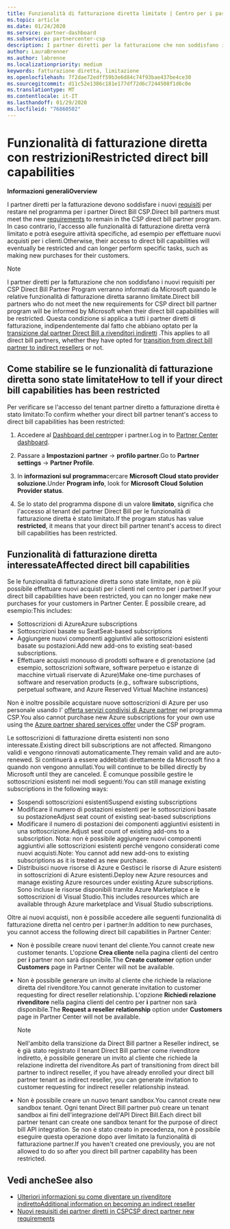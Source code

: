 ```yaml
---
title: Funzionalità di fatturazione diretta limitate | Centro per i partner
ms.topic: article
ms.date: 01/24/2020
ms.service: partner-dashboard
ms.subservice: partnercenter-csp
description: I partner diretti per la fatturazione che non soddisfano il nuovo requisito avranno funzionalità di fatturazione diretta limitate
author: LauraBrenner
ms.author: labrenne
ms.localizationpriority: medium
keywords: fatturazione diretta, limitazione
ms.openlocfilehash: 7f2dae72edff59b3e6d84c74f93bae437be4ce30
ms.sourcegitcommit: d11c52e1386c181e177df72d6c7244508f1d6c0e
ms.translationtype: MT
ms.contentlocale: it-IT
ms.lasthandoff: 01/29/2020
ms.locfileid: "76860502"
---
```

# <a name="restricted-direct-bill-capabilities"></a><span data-ttu-id="0a223-104">Funzionalità di fatturazione diretta con restrizioni</span><span class="sxs-lookup"><span data-stu-id="0a223-104">Restricted direct bill capabilities</span></span>  

<span data-ttu-id="0a223-105">**Informazioni generali**</span><span class="sxs-lookup"><span data-stu-id="0a223-105">**Overview**</span></span>

<span data-ttu-id="0a223-106">I partner diretti per la fatturazione devono soddisfare i nuovi [requisiti](direct-partner-new-requirements.md) per restare nel programma per i partner Direct Bill CSP.</span><span class="sxs-lookup"><span data-stu-id="0a223-106">Direct bill partners must meet the new [requirements](direct-partner-new-requirements.md) to remain in the CSP direct bill partner program.</span></span> <span data-ttu-id="0a223-107">In caso contrario, l'accesso alle funzionalità di fatturazione diretta verrà limitato e potrà eseguire attività specifiche, ad esempio per effettuare nuovi acquisti per i clienti.</span><span class="sxs-lookup"><span data-stu-id="0a223-107">Otherwise, their access to direct bill capabilities will eventually be restricted and can longer perform specific tasks, such as making new purchases for their customers.</span></span> 

>[!Note]
><span data-ttu-id="0a223-108">I partner diretti per la fatturazione che non soddisfano i nuovi requisiti per CSP Direct Bill Partner Program verranno informati da Microsoft quando le relative funzionalità di fatturazione diretta saranno limitate.</span><span class="sxs-lookup"><span data-stu-id="0a223-108">Direct bill partners who do not meet the new requirements for CSP direct bill partner program will be informed by Microsoft when their direct bill capabilities will be restricted.</span></span> <span data-ttu-id="0a223-109">Questa condizione si applica a tutti i partner diretti di fatturazione, indipendentemente dal fatto che abbiano optato per la [transizione dal partner Direct Bill a rivenditori indiretti](transition-direct-to-indirect.md) .</span><span class="sxs-lookup"><span data-stu-id="0a223-109">This applies to all direct bill partners, whether they have opted for [transition from direct bill partner to indirect resellers](transition-direct-to-indirect.md) or not.</span></span>  
 
## <a name="how-to-tell-if-your-direct-bill-capabilities-has-been-restricted"></a><span data-ttu-id="0a223-110">Come stabilire se le funzionalità di fatturazione diretta sono state limitate</span><span class="sxs-lookup"><span data-stu-id="0a223-110">How to tell if your direct bill capabilities has been restricted</span></span> 

<span data-ttu-id="0a223-111">Per verificare se l'accesso del tenant partner diretto a fatturazione diretta è stato limitato:</span><span class="sxs-lookup"><span data-stu-id="0a223-111">To confirm whether your direct bill partner tenant's access to direct bill capabilities has been restricted:</span></span> 

1. <span data-ttu-id="0a223-112">Accedere al [Dashboard del centro](https://partner.microsoft.com/dashboard)per i partner.</span><span class="sxs-lookup"><span data-stu-id="0a223-112">Log in to [Partner Center dashboard](https://partner.microsoft.com/dashboard).</span></span> 

2. <span data-ttu-id="0a223-113">Passare a **Impostazioni partner** -> **profilo partner**.</span><span class="sxs-lookup"><span data-stu-id="0a223-113">Go to **Partner settings** -> **Partner Profile**.</span></span> 

3. <span data-ttu-id="0a223-114">In **informazioni sul programma**cercare **Microsoft Cloud stato provider soluzione**.</span><span class="sxs-lookup"><span data-stu-id="0a223-114">Under **Program info**, look for **Microsoft Cloud Solution Provider status**.</span></span> 

4. <span data-ttu-id="0a223-115">Se lo stato del programma dispone di un valore **limitato**, significa che l'accesso al tenant del partner Direct Bill per le funzionalità di fatturazione diretta è stato limitato.</span><span class="sxs-lookup"><span data-stu-id="0a223-115">If the program status has value **restricted**, it means that your direct bill partner tenant's access to direct bill capabilities has been restricted.</span></span> 
 
## <a name="affected-direct-bill-capabilities"></a><span data-ttu-id="0a223-116">Funzionalità di fatturazione diretta interessate</span><span class="sxs-lookup"><span data-stu-id="0a223-116">Affected direct bill capabilities</span></span> 

<span data-ttu-id="0a223-117">Se le funzionalità di fatturazione diretta sono state limitate, non è più possibile effettuare nuovi acquisti per i clienti nel centro per i partner.</span><span class="sxs-lookup"><span data-stu-id="0a223-117">If your direct bill capabilities have been restricted, you can no longer make new purchases for your customers in Partner Center.</span></span> <span data-ttu-id="0a223-118">È possibile creare, ad esempio:</span><span class="sxs-lookup"><span data-stu-id="0a223-118">This includes:</span></span> 

- <span data-ttu-id="0a223-119">Sottoscrizioni di Azure</span><span class="sxs-lookup"><span data-stu-id="0a223-119">Azure subscriptions</span></span> 
- <span data-ttu-id="0a223-120">Sottoscrizioni basate su Seat</span><span class="sxs-lookup"><span data-stu-id="0a223-120">Seat-based subscriptions</span></span> 
- <span data-ttu-id="0a223-121">Aggiungere nuovi componenti aggiuntivi alle sottoscrizioni esistenti basate su postazioni.</span><span class="sxs-lookup"><span data-stu-id="0a223-121">Add new add-ons to existing seat-based subscriptions.</span></span> 
- <span data-ttu-id="0a223-122">Effettuare acquisti monouso di prodotti software e di prenotazione (ad esempio, sottoscrizioni software, software perpetuo e istanze di macchine virtuali riservate di Azure)</span><span class="sxs-lookup"><span data-stu-id="0a223-122">Make one-time purchases of software and reservation products (e.g., software subscriptions, perpetual software, and Azure Reserved Virtual Machine instances)</span></span> 

<span data-ttu-id="0a223-123">Non è inoltre possibile acquistare nuove sottoscrizioni di Azure per uso personale usando l' [offerta servizi condivisi di Azure partner](shared-services.md) nel programma CSP.</span><span class="sxs-lookup"><span data-stu-id="0a223-123">You also cannot purchase new Azure subscriptions for your own use using the [Azure partner shared services offer](shared-services.md) under the CSP program.</span></span> 

<span data-ttu-id="0a223-124">Le sottoscrizioni di fatturazione diretta esistenti non sono interessate.</span><span class="sxs-lookup"><span data-stu-id="0a223-124">Existing direct bill subscriptions are not affected.</span></span> <span data-ttu-id="0a223-125">Rimangono validi e vengono rinnovati automaticamente.</span><span class="sxs-lookup"><span data-stu-id="0a223-125">They remain valid and are auto-renewed.</span></span> <span data-ttu-id="0a223-126">Si continuerà a essere addebitati direttamente da Microsoft fino a quando non vengono annullati.</span><span class="sxs-lookup"><span data-stu-id="0a223-126">You will continue to be billed directly by Microsoft until they are canceled.</span></span> <span data-ttu-id="0a223-127">È comunque possibile gestire le sottoscrizioni esistenti nei modi seguenti:</span><span class="sxs-lookup"><span data-stu-id="0a223-127">You can still manage existing subscriptions in the following ways:</span></span> 

- <span data-ttu-id="0a223-128">Sospendi sottoscrizioni esistenti</span><span class="sxs-lookup"><span data-stu-id="0a223-128">Suspend existing subscriptions</span></span> 
- <span data-ttu-id="0a223-129">Modificare il numero di postazioni esistenti per le sottoscrizioni basate su postazione</span><span class="sxs-lookup"><span data-stu-id="0a223-129">Adjust seat count of existing seat-based subscriptions</span></span> 
- <span data-ttu-id="0a223-130">Modificare il numero di postazioni dei componenti aggiuntivi esistenti in una sottoscrizione.</span><span class="sxs-lookup"><span data-stu-id="0a223-130">Adjust seat count of existing add-ons to a subscription.</span></span> <span data-ttu-id="0a223-131">Nota: non è possibile aggiungere nuovi componenti aggiuntivi alle sottoscrizioni esistenti perché vengono considerati come nuovi acquisti.</span><span class="sxs-lookup"><span data-stu-id="0a223-131">Note: You cannot add new add-ons to existing subscriptions as it is treated as new purchase.</span></span> 
- <span data-ttu-id="0a223-132">Distribuisci nuove risorse di Azure e Gestisci le risorse di Azure esistenti in sottoscrizioni di Azure esistenti.</span><span class="sxs-lookup"><span data-stu-id="0a223-132">Deploy new Azure resources and manage existing Azure resources under existing Azure subscriptions.</span></span> <span data-ttu-id="0a223-133">Sono incluse le risorse disponibili tramite Azure Marketplace e le sottoscrizioni di Visual Studio.</span><span class="sxs-lookup"><span data-stu-id="0a223-133">This includes resources which are available through Azure marketplace and Visual Studio subscriptions.</span></span> 

<span data-ttu-id="0a223-134">Oltre ai nuovi acquisti, non è possibile accedere alle seguenti funzionalità di fatturazione diretta nel centro per i partner:</span><span class="sxs-lookup"><span data-stu-id="0a223-134">In addition to new purchases, you cannot access the following direct bill capabilities in Partner Center:</span></span> 

- <span data-ttu-id="0a223-135">Non è possibile creare nuovi tenant del cliente.</span><span class="sxs-lookup"><span data-stu-id="0a223-135">You cannot create new customer tenants.</span></span> <span data-ttu-id="0a223-136">L'opzione **Crea cliente** nella pagina clienti del centro per **i** partner non sarà disponibile.</span><span class="sxs-lookup"><span data-stu-id="0a223-136">The **Create customer** option under **Customers** page in Partner Center will not be available.</span></span> 
- <span data-ttu-id="0a223-137">Non è possibile generare un invito al cliente che richiede la relazione diretta del rivenditore.</span><span class="sxs-lookup"><span data-stu-id="0a223-137">You cannot generate invitation to customer requesting for direct reseller relationship.</span></span> <span data-ttu-id="0a223-138">L'opzione **Richiedi relazione rivenditore** nella pagina clienti del centro per **i** partner non sarà disponibile.</span><span class="sxs-lookup"><span data-stu-id="0a223-138">The **Request a reseller relationship** option under **Customers** page in Partner Center will not be available.</span></span> 

    >[!Note]
    ><span data-ttu-id="0a223-139">Nell'ambito della transizione da Direct Bill partner a Reseller indirect, se è già stato registrato il tenant Direct Bill partner come rivenditore indiretto, è possibile generare un invito al cliente che richiede la relazione indiretta del rivenditore.</span><span class="sxs-lookup"><span data-stu-id="0a223-139">As part of transitioning from direct bill partner to indirect reseller, if you have already enrolled your direct bill partner tenant as indirect reseller, you can generate invitation to customer requesting for indirect reseller relationship instead.</span></span> 
 
- <span data-ttu-id="0a223-140">Non è possibile creare un nuovo tenant sandbox.</span><span class="sxs-lookup"><span data-stu-id="0a223-140">You cannot create new sandbox tenant.</span></span> <span data-ttu-id="0a223-141">Ogni tenant Direct Bill partner può creare un tenant sandbox ai fini dell'integrazione dell'API Direct Bill.</span><span class="sxs-lookup"><span data-stu-id="0a223-141">Each direct bill partner tenant can create one sandbox tenant for the purpose of direct bill API integration.</span></span> <span data-ttu-id="0a223-142">Se non è stato creato in precedenza, non è possibile eseguire questa operazione dopo aver limitato la funzionalità di fatturazione partner.</span><span class="sxs-lookup"><span data-stu-id="0a223-142">If you haven't created one previously, you are not allowed to do so after you direct bill partner capability has been restricted.</span></span>  

## <a name="see-also"></a><span data-ttu-id="0a223-143">Vedi anche</span><span class="sxs-lookup"><span data-stu-id="0a223-143">See also</span></span> 
- [<span data-ttu-id="0a223-144">Ulteriori informazioni su come diventare un rivenditore indiretto</span><span class="sxs-lookup"><span data-stu-id="0a223-144">Additional information on becoming an indirect reseller</span></span>](https://assetsprod.microsoft.com/csp-directbill-to-indirect-transition.pdf) 
- [<span data-ttu-id="0a223-145">Nuovi requisiti dei partner diretti in CSP</span><span class="sxs-lookup"><span data-stu-id="0a223-145">CSP direct partner new requirements</span></span>](direct-partner-new-requirements.md)